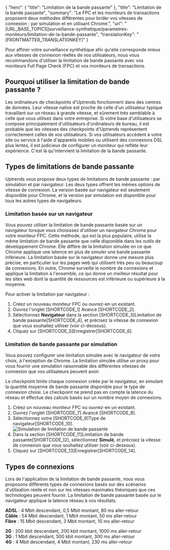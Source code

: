 {
  "hero": {
    "title": "Limitation de la bande passante"
  },
  "title": "Limitation de la bande passante",
  "summary": "Le FPC et les moniteurs de transactions proposent deux méthodes différentes pour brider vos vitesses de connexion : par simulation et en utilisant Chrome.",
  "url": "[URL_BASE_TOPICS]surveillance-synthetique/parametres-moniteurs/limitation-de-la-bande-passante",
  "translationKey": "[FRONTMATTER_TRANSLATIONKEY]"
}

Pour affiner votre surveillance synthétique afin qu'elle corresponde mieux aux vitesses de connexion réelles de vos utilisateurs, nous vous recommandons d'utiliser la limitation de bande passante avec vos moniteurs Full Page Check (FPC) et vos moniteurs de transactions.

## Pourquoi utiliser la limitation de bande passante ?

Les ordinateurs de checkpoints d'Uptrends fonctionnent dans des centres de données. Leur vitesse native est proche de celle d'un utilisateur typique travaillant sur un réseau à grande vitesse, et sûrement très semblable à celle que vous utilisez dans votre entreprise. Si votre base d'utilisateurs se compose principalement d'utilisateurs d'ordinateurs de bureau, il est probable que les vitesses des checkpoints d'Uptrends représentent correctement celles de vos utilisateurs. Si vos utilisateurs accèdent à votre site ou service à l'aide d'appareils mobiles ou utilisent des connexions DSL plus lentes, il est judicieux de configurer un moniteur qui reflète leur expérience. C'est là qu'intervient la limitation de la bande passante.

## Types de limitations de bande passante

Uptrends vous propose deux types de limitations de bande passante : par simulation et par navigateur. Les deux types offrent les mêmes options de vitesse de connexion. La version basée sur navigateur est seulement disponible pour Chrome, et la version par simulation est disponible pour tous les autres types de navigateurs.

### Limitation basée sur un navigateur

Vous pouvez utiliser la limitation de bande passante basée sur un navigateur lorsque vous choisissez d'utiliser un navigateur Chrome pour votre moniteur FPC. Cette méthode, qui est la plus populaire, utilise la même limitation de bande passante que celle disponible dans les outils de développement Chrome. Elle diffère de la limitation simulée en ce que Chrome applique une latence en plus de simuler une bande passante inférieure. La limitation basée sur le navigateur donne une mesure plus précise, en particulier sur les pages web qui utilisent très peu ou beaucoup de connexions. En outre, Chrome surveille le nombre de connexions et applique la limitation à l'ensemble, ce qui donne un meilleur résultat pour les sites web dont la quantité de ressources est inférieure ou supérieure à la moyenne.

Pour activer la limitation par navigateur :

1. Créez un nouveau moniteur FPC ou ouvrez-en un existant.
2. Ouvrez l'onglet [SHORTCODE_1] Avancé [SHORTCODE_2].
3. Sélectionnez **Navigateur** dans la section [SHORTCODE_3]Limitation de bande passante[SHORTCODE_4], et précisez la vitesse de connexion que vous souhaitez utiliser (voir ci-dessous).
4. Cliquez sur [SHORTCODE_5]Enregistrer[SHORTCODE_6].

### Limitation de bande passante par simulation

Vous pouvez configurer une limitation simulée avec le navigateur de votre choix, à l'exception de Chrome. La limitation simulée utilise un proxy pour vous fournir une simulation raisonnable des différentes vitesses de connexion que vos utilisateurs peuvent avoir.

Le checkpoint limite chaque connexion créée par le navigateur, en simulant la quantité moyenne de bande passante disponible pour le type de connexion choisi. Le checkpoint ne prend pas en compte la latence du réseau et effectue des calculs basés sur un nombre moyen de connexions.

1. Créez un nouveau moniteur FPC ou ouvrez-en un existant.
2. Ouvrez l'onglet [SHORTCODE_7] Avancé [SHORTCODE_8].
3. Sélectionnez votre [SHORTCODE_9]Type de navigateur[SHORTCODE_10].
   ![Simulation de limitation de bande passante]([LINK_URL_1])
4. Dans la section [SHORTCODE_11]Limitation de bande passante[SHORTCODE_12], sélectionnez **Simulé**, et précisez la vitesse de connexion que vous souhaitez utiliser (voir ci-dessous).
5. Cliquez sur [SHORTCODE_13]Enregistrer[SHORTCODE_14].


## Types de connexions

Lors de l'application de la limitation de bande passante, nous vous proposons différents types de connexions basés sur des scénarios d'utilisation réelle et non sur les vitesses maximales théoriques que ces technologies peuvent fournir. La limitation de bande passante basée sur le navigateur applique la latence réseau à vos résultats.

**ADSL** : 4 Mbit descendant, 0,5 Mbit montant, 80 ms aller-retour  
**Câble** : 54 Mbit descendant, 1 Mbit montant, 50 ms aller-retour  
**Fibre** : 15 Mbit descendant, 3 Mbit montant, 10 ms aller-retour

**2G** : 200 kbit descendant, 200 kbit montant, 1000 ms aller-retour  
**3G** : 1 Mbit descendant, 500 kbit montant, 300 ms aller-retour  
**4G** : 4 Mbit descendant, 4 Mbit montant, 230 ms aller-retour
